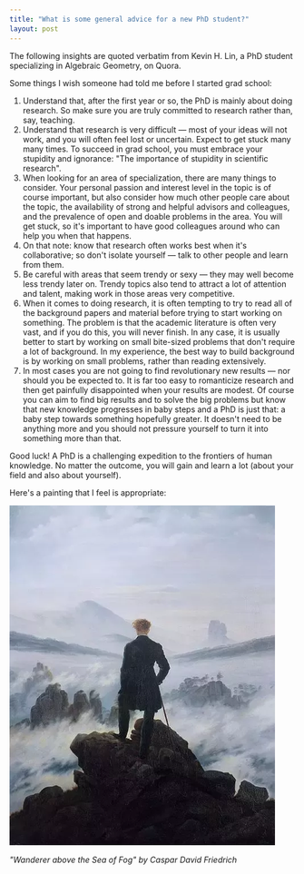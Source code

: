 ```yaml
---
title: "What is some general advice for a new PhD student?"
layout: post
---
```


The following insights are quoted verbatim from Kevin H. Lin, a PhD student specializing in Algebraic Geometry, on Quora.

Some things I wish someone had told me before I started grad school:

1. Understand that, after the first year or so, the PhD is mainly about doing research. So make sure you are truly committed to research rather than, say, teaching.
2. Understand that research is very difficult — most of your ideas will not work, and you will often feel lost or uncertain. Expect to get stuck many many times. To succeed in grad school, you must embrace your stupidity and ignorance: "The importance of stupidity in scientific research".
3. When looking for an area of specialization, there are many things to consider. Your personal passion and interest level in the topic is of course important, but also consider how much other people care about the topic, the availability of strong and helpful advisors and colleagues, and the prevalence of open and doable problems in the area. You will get stuck, so it's important to have good colleagues around who can help you when that happens.
4. On that note: know that research often works best when it's collaborative; so don't isolate yourself — talk to other people and learn from them.
5. Be careful with areas that seem trendy or sexy — they may well become less trendy later on. Trendy topics also tend to attract a lot of attention and talent, making work in those areas very competitive.
6. When it comes to doing research, it is often tempting to try to read all of the background papers and material before trying to start working on something. The problem is that the academic literature is often very vast, and if you do this, you will never finish. In any case, it is usually better to start by working on small bite-sized problems that don't require a lot of background. In my experience, the best way to build background is by working on small problems, rather than reading extensively.
7. In most cases you are not going to find revolutionary new results — nor should you be expected to. It is far too easy to romanticize research and then get painfully disappointed when your results are modest. Of course you can aim to find big results and to solve the big problems but know that new knowledge progresses in baby steps and a PhD is just that: a baby step towards something hopefully greater. It doesn't need to be anything more and you should not pressure yourself to turn it into something more than that.

Good luck! A PhD is a challenging expedition to the frontiers of human knowledge. No matter the outcome, you will gain and learn a lot (about your field and also about yourself).

Here's a painting that I feel is appropriate:

![image alt](https://github.com/tiendoanmath/tiendoanmath.github.io/blob/master/Wanderer%20above%20the%20Sea%20of%20Fog.jpg?raw=true)

*"Wanderer above the Sea of Fog" by Caspar David Friedrich*
